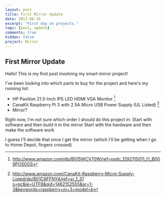 ```yaml
---
layout: post
title: First Mirror Update
date: 2013-08-16
excerpt: "First day on projects."
tags: [post, update]
comments: true
hidden: false
project: Mirror
---
```

## First Mirror Update
Hello! This is my first post involving my smart mirror project!

I've been looking into which parts to buy for the project and here's my running list:

* HP Pavilion 21.5-Inch IPS LED HDMI VGA Monitor [^1]
* CanaKit Raspberry Pi 3 with 2.5A Micro USB Power Supply (UL Listed) [^2]
* Mirror?

[^1]: <http://www.amazon.com/dp/B015WCV70W/ref=psdc_1292115011_t1_B009POS0GS>
[^2]: <http://www.amazon.com/CanaKit-Raspberry-Micro-Supply-Listed/dp/B01C6FFNY4/ref=sr_1_3?s=pc&ie=UTF8&qid=1462152555&sr=1-3&keywords=raspberry+pi+3+model+b>

Right now, I'm not sure which order I should do this project in:
	Start with software and then build it in the mirror
	Start with the hardware and then make the software work

I guess I'll decide that once I get the mirror (which I'll be getting when I go to Home Depot, fingers crossed)
